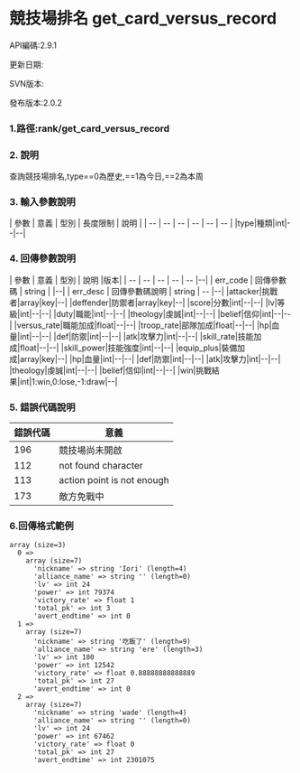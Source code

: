 # 競技場排名 get_card_versus_record


API編碼:2.9.1

> 


更新日期:

> 

SVN版本:


發布版本:2.0.2

### 1.路徑:rank/get_card_versus_record

### 2. 說明
查詢競技場排名,type==0為歷史,==1為今日,==2為本周
### 3. 輸入參數說明


| 參數 | 意義 | 型別 | 長度限制 | 說明 |
| -- | -- | -- | -- | -- | -- |
|type|種類|int|--|--|


### 4. 回傳參數說明
| 參數 | 意義 | 型別 | 說明 |版本|
| -- | -- | -- | -- | -- |--|
| err_code | 回傳參數碼 | string |  |--|
| err_desc | 回傳參數碼說明 | string | -- |--|
|attacker|挑戰者|array|key|--|
|deffender|防禦者|array|key|--|
|score|分數|int|--|--|
|lv|等級|int|--|--|
|duty|職能|int|--|--|
|theology|虔誠|int|--|--|
|belief|信仰|int|--|--|
|versus_rate|職能加成|float|--|--|
|troop_rate|部隊加成|float|--|--|
|hp|血量|int|--|--|
|def|防禦|int|--|--|
|atk|攻擊力|int|--|--|
|skill_rate|技能加成|float|--|--|
|skill_power|技能強度|int|--|--|
|equip_plus|裝備加成|array|key|--|
|hp|血量|int|--|--|
|def|防禦|int|--|--|
|atk|攻擊力|int|--|--|
|theology|虔誠|int|--|--|
|belief|信仰|int|--|--|
|win|挑戰結果|int|1:win,0:lose,-1:draw|--|


### 5. 錯誤代碼說明
|錯誤代碼|意義|
|--|--|
|196|競技場尚未開啟|
|112|not found character|
|113|action point is not enough|
|173|敵方免戰中|


### 6.回傳格式範例

```
array (size=3)
  0 => 
    array (size=7)
      'nickname' => string 'Iori' (length=4)
      'alliance_name' => string '' (length=0)
      'lv' => int 24
      'power' => int 79374
      'victory_rate' => float 1
      'total_pk' => int 3
      'avert_endtime' => int 0
  1 => 
    array (size=7)
      'nickname' => string '吃飯了' (length=9)
      'alliance_name' => string 'ere' (length=3)
      'lv' => int 100
      'power' => int 12542
      'victory_rate' => float 0.88888888888889
      'total_pk' => int 27
      'avert_endtime' => int 0
  2 => 
    array (size=7)
      'nickname' => string 'wade' (length=4)
      'alliance_name' => string '' (length=0)
      'lv' => int 24
      'power' => int 67462
      'victory_rate' => float 0
      'total_pk' => int 27
      'avert_endtime' => int 2301075
```


